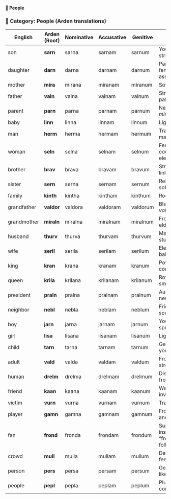 **🧍 People** 


### **🧍 Category: People (Arden translations)**

| English | Arden (Root) | Nominative | Accusative | Genitive | Notes |
| ----- | ----- | ----- | ----- | ----- | ----- |
| son | **sarn** | sarna | sarnam | sarnum | Youthful, structured |
| daughter | **darn** | darna | darnam | darnum | Parallel to *sarn*, feminine-associated |
| mother | **mira** | mirana | miranam | miranum | Soft, nurturing |
| father | **valn** | valna | valnam | valnum | Stronger, paternal tone |
| parent | **parn** | parna | parnam | parnum | Neutral blend of *mira* and *valn* |
| baby | **linn** | linna | linnam | linnum | Light, simple |
| man | **herm** | herma | hermam | hermum | Traditional masculine tone |
| woman | **seln** | selna | selnam | selnum | Feminine counterpart, elegant |
| brother | **brav** | brava | bravam | bravum | Strong familial link |
| sister | **sern** | serna | sernam | sernum | Related to *brav*, softened |
| family | **kinth** | kintha | kintham | kinthum | Rooted in kinship |
| grandfather | **valdor** | valdora | valdoram | valdorum | Blended from *valn* \+ elder |
| grandmother | **miraln** | miralna | miralnam | miralnum | From *mira*, with elder suffix |
| husband | **thurv** | thurva | thurvam | thurvum | Marital root, sturdy |
| wife | **seril** | serila | serilam | serilum | Elegant and balanced |
| king | **kran** | krana | kranam | kranum | Powerful, commanding |
| queen | **krila** | krilana | krilanam | krilanum | Royal \+ feminine, smooth |
| president | **praln** | pralna | pralnam | pralnum | Authority figure, neutral |
| neighbor | **nebl** | nebla | neblam | neblum | Friendly-sounding |
| boy | **jarn** | jarna | jarnam | jarnum | Youthful, sprightly |
| girl | **lisa** | lisana | lisanam | lisanum | Light and lyrical |
| child | **tarn** | tarna | tarnam | tarnum | Gender-neutral youth |
| adult | **vald** | valda | valdam | valdum | From *val-* root, strength/maturity |
| human | **drelm** | drelma | drelmam | drelmum | Distinguishes from animals |
| friend | **kaan** | kaana | kaanam | kaanum | Warm and inviting tone |
| victim | **vurn** | vurna | vurnam | vurnum | Tragic, solemn |
| player | **gamn** | gamna | gamnam | gamnum | From *game*, light and fun |
| fan | **frond** | fronda | frondam | frondum | Supporter vibe, inspired by “frond” like following |
| crowd | **mull** | mulla | mullam | mullum | Dense, collective feel |
| person | **pers** | persa | persam | persum | Generic term, like "individual" |
| people | **pepl** | pepla | peplam | peplum | Plural form, community feel |

